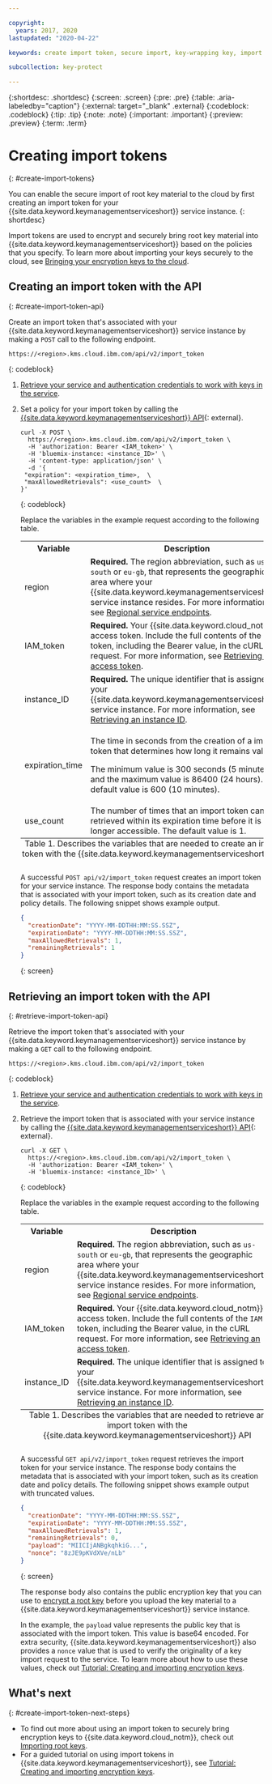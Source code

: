 ```yaml
---

copyright:
  years: 2017, 2020
lastupdated: "2020-04-22"

keywords: create import token, secure import, key-wrapping key, import token API examples

subcollection: key-protect

---
```


{:shortdesc: .shortdesc}
{:screen: .screen}
{:pre: .pre}
{:table: .aria-labeledby="caption"}
{:external: target="_blank" .external}
{:codeblock: .codeblock}
{:tip: .tip}
{:note: .note}
{:important: .important}
{:preview: .preview}
{:term: .term}

# Creating import tokens
{: #create-import-tokens}

You can enable the secure import of root key material to the cloud by first creating an import token for your {{site.data.keyword.keymanagementserviceshort}} service instance.
{: shortdesc}

Import tokens are used to encrypt and securely bring root key material into {{site.data.keyword.keymanagementserviceshort}} based on the policies that you specify. To learn more about importing your keys securely to the cloud, see [Bringing your encryption keys to the cloud](/docs/key-protect/concepts?topic=key-protect-importing-keys).

## Creating an import token with the API
{: #create-import-token-api}

Create an import token that's associated with your {{site.data.keyword.keymanagementserviceshort}} service instance by making a `POST` call to the following endpoint.

```
https://<region>.kms.cloud.ibm.com/api/v2/import_token
```
{: codeblock}

1. [Retrieve your service and authentication credentials to work with keys in the service](/docs/key-protect?topic=key-protect-set-up-api).

2. Set a policy for your import token by calling the [{{site.data.keyword.keymanagementserviceshort}} API](https://{DomainName}/apidocs/key-protect){: external}.

    ```cURL
    curl -X POST \
      https://<region>.kms.cloud.ibm.com/api/v2/import_token \
      -H 'authorization: Bearer <IAM_token>' \
      -H 'bluemix-instance: <instance_ID>' \
      -H 'content-type: application/json' \
      -d '{
     "expiration": <expiration_time>,  \
     "maxAllowedRetrievals": <use_count>  \
    }'
    ```
    {: codeblock}

    Replace the variables in the example request according to the following table.

      <table>
        <tr>
          <th>Variable</th>
          <th>Description</th>
        </tr>
        <tr>
          <td><varname>region</varname></td>
          <td><strong>Required.</strong> The region abbreviation, such as <code>us-south</code> or <code>eu-gb</code>, that represents the geographic area where your {{site.data.keyword.keymanagementserviceshort}} service instance resides. For more information, see <a href="/docs/key-protect?topic=key-protect-regions#service-endpoints">Regional service endpoints</a>.</td>
        </tr>
        <tr>
          <td><varname>IAM_token</varname></td>
          <td><strong>Required.</strong> Your {{site.data.keyword.cloud_notm}} access token. Include the full contents of the <code>IAM</code> token, including the Bearer value, in the cURL request. For more information, see <a href="/docs/key-protect?topic=key-protect-retrieve-access-token">Retrieving an access token</a>.</td>
        </tr>
        <tr>
          <td><varname>instance_ID</varname></td>
          <td><strong>Required.</strong> The unique identifier that is assigned to your {{site.data.keyword.keymanagementserviceshort}} service instance. For more information, see <a href="/docs/key-protect?topic=key-protect-retrieve-instance-ID">Retrieving an instance ID</a>.</td>
        </tr>
        <tr>
          <td><varname>expiration_time</varname></td>
          <td>
            <p>The time in seconds from the creation of a import token that determines how long it remains valid.</p>
            <p>The minimum value is 300 seconds (5 minutes), and the maximum value is 86400 (24 hours). The default value is 600 (10 minutes).</p>
          </td>
        </tr>
        <tr>
          <td><varname>use_count</varname></td>
          <td>The number of times that an import token can be retrieved within its expiration time before it is no longer accessible. The default value is 1.</td>
        </tr>
          <caption style="caption-side:bottom;">Table 1. Describes the variables that are needed to create an import token with the {{site.data.keyword.keymanagementserviceshort}} API</caption>
      </table>

    A successful `POST api/v2/import_token` request creates an import token for your service instance. The response body contains the metadata that is associated with your import token, such as its creation date and policy details. The following snippet shows example output.

    ```json
    {
      "creationDate": "YYYY-MM-DDTHH:MM:SS.SSZ",
      "expirationDate": "YYYY-MM-DDTHH:MM:SS.SSZ",
      "maxAllowedRetrievals": 1,
      "remainingRetrievals": 1
    }
    ```
    {: screen}

## Retrieving an import token with the API
{: #retrieve-import-token-api}

Retrieve the import token that's associated with your {{site.data.keyword.keymanagementserviceshort}} service instance by making a `GET` call to the following endpoint.

```
https://<region>.kms.cloud.ibm.com/api/v2/import_token
```
{: codeblock}

1. [Retrieve your service and authentication credentials to work with keys in the service](/docs/key-protect?topic=key-protect-set-up-api).

2. Retrieve the import token that is associated with your service instance by calling the [{{site.data.keyword.keymanagementserviceshort}} API](https://{DomainName}/apidocs/key-protect){: external}.

    ```cURL
    curl -X GET \
      https://<region>.kms.cloud.ibm.com/api/v2/import_token \
      -H 'authorization: Bearer <IAM_token>' \
      -H 'bluemix-instance: <instance_ID>' \
    ```
    {: codeblock}

    Replace the variables in the example request according to the following table.

      <table>
        <tr>
          <th>Variable</th>
          <th>Description</th>
        </tr>
        <tr>
          <td><varname>region</varname></td>
          <td><strong>Required.</strong> The region abbreviation, such as <code>us-south</code> or <code>eu-gb</code>, that represents the geographic area where your {{site.data.keyword.keymanagementserviceshort}} service instance resides. For more information, see <a href="/docs/key-protect?topic=key-protect-regions#service-endpoints">Regional service endpoints</a>.</td>
        </tr>
        <tr>
          <td><varname>IAM_token</varname></td>
          <td><strong>Required.</strong> Your {{site.data.keyword.cloud_notm}} access token. Include the full contents of the <code>IAM</code> token, including the Bearer value, in the cURL request. For more information, see <a href="/docs/key-protect?topic=key-protect-retrieve-access-token">Retrieving an access token</a>.</td>
        </tr>
        <tr>
          <td><varname>instance_ID</varname></td>
          <td><strong>Required.</strong> The unique identifier that is assigned to your {{site.data.keyword.keymanagementserviceshort}} service instance. For more information, see <a href="/docs/key-protect?topic=key-protect-retrieve-instance-ID">Retrieving an instance ID</a>.</td>
        </tr>
        <caption style="caption-side:bottom;">Table 1. Describes the variables that are needed to retrieve an import token with the {{site.data.keyword.keymanagementserviceshort}} API</caption>
      </table>

    A successful `GET api/v2/import_token` request retrieves the import token for your service instance. The response body contains the metadata that is associated with your import token, such as its creation date and policy details. The following snippet shows example output with truncated values.

    ```json
    {
      "creationDate": "YYYY-MM-DDTHH:MM:SS.SSZ",
      "expirationDate": "YYYY-MM-DDTHH:MM:SS.SSZ",
      "maxAllowedRetrievals": 1,
      "remainingRetrievals": 0,
      "payload": "MIICIjANBgkqhkiG...",
      "nonce": "8zJE9pKVdXVe/nLb"
    }
    ```
    {: screen}

    The response body also contains the public encryption key that you can use to [encrypt a root key](/docs/key-protect?topic=key-protect-importing-keys#using-import-tokens) before you upload the key material to a {{site.data.keyword.keymanagementserviceshort}} service instance.

    In the example, the `payload` value represents the public key that is associated with the import token. This value is base64 encoded. For extra security, {{site.data.keyword.keymanagementserviceshort}} also provides a `nonce` value that is used to verify the originality of a key import request to the service. To learn more about how to use these values, check out [Tutorial: Creating and importing encryption keys](/docs/key-protect?topic=key-protect-tutorial-import-keys).

## What's next
{: #create-import-token-next-steps}

- To find out more about using an import token to securely bring encryption keys to {{site.data.keyword.cloud_notm}}, check out [Importing root keys](/docs/key-protect?topic=key-protect-import-root-keys).
- For a guided tutorial on using import tokens in {{site.data.keyword.keymanagementserviceshort}}, see [Tutorial: Creating and importing encryption keys](/docs/key-protect?topic=key-protect-tutorial-import-keys).

